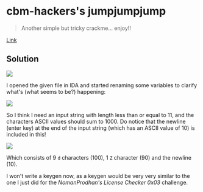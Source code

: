 # cbm-hackers's jumpjumpjump

> Another simple but tricky crackme... enjoy!!

[Link](https://crackmes.one/crackme/5c1a939633c5d41e58e005d1)

## Solution

![](https://i.imgur.com/XVJVG1r.png)

I opened the given file in IDA and started renaming some variables to clarify what's (what seems to be?) happening:

![](https://i.imgur.com/PMJhPax.png)

So I think I need an input string with length less than or equal to 11, and the characters ASCII values should sum to 1000. Do notice that the newline (enter key) at the end of the input string (which has an ASCII value of 10) is included in this! 

![](https://i.imgur.com/SOpcdTV.png)

Which consists of 9 `d` characters (100), 1 `Z` character (90) and the newline (10).

I won't write a keygen now, as a keygen would be very very similar to the one I just did for the *NomanProdhan's License Checker 0x03* challenge.
